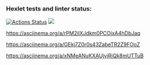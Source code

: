 ### Hexlet tests and linter status:
[![Actions Status](https://github.com/rustemgb/python-project-49/actions/workflows/hexlet-check.yml/badge.svg)](https://github.com/rustemgb/python-project-49/actions)
<a href="https://codeclimate.com/github/rustemgb/python-project-49/maintainability"><img src="https://api.codeclimate.com/v1/badges/2537bcf8e10be7355a6a/maintainability" /></a>

https://asciinema.org/a/rPM2ilXJdkm0PCOjxA4hDbJaq

https://asciinema.org/a/GEkj7Z0r0s43ZabeTR2Z9FOoZ

https://asciinema.org/a/xNMeANuKXAUjyjRiQk8mUTTuB